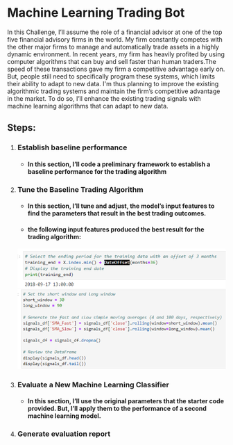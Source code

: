 #  Machine Learning Trading Bot
In this Challenge, I’ll assume the role of a financial advisor at one of the top five financial advisory firms in the world. My firm constantly competes with the other major firms to manage and automatically trade assets in a highly dynamic environment. In recent years, my firm has heavily profited by using computer algorithms that can buy and sell faster than human traders.The speed of these transactions gave my firm a competitive advantage early on. But, people still need to specifically program these systems, which limits their ability to adapt to new data. I'm thus planning to improve the existing algorithmic trading systems and maintain the firm’s competitive advantage in the market. To do so, I’ll enhance the existing trading signals with machine learning algorithms that can adapt to new data.

## Steps:
1. ### Establish baseline performance
    - #### In this section, I’ll code a preliminary framework to establish a baseline performance for the trading algorithm
2. ### Tune the Baseline Trading Algorithm
    - #### In this section, I’ll tune and adjust, the model’s input features to find the parameters that result in the best trading outcomes. 
    - #### the following input features produced the best result for the trading algorithm:
    ![Training Window](https://github.com/EthanB1/Algo-Trading/blob/main/Resources/Images/Screenshot%202023-08-22%20135547.png?raw=true)
    ![Moving Average Window](https://github.com/EthanB1/Algo-Trading/blob/main/Resources/Images/Screenshot%202023-08-22%20135608.png?raw=true)
3. ### Evaluate a New Machine Learning Classifier
    - #### In this section, I’ll use the original parameters that the starter code provided. But, I’ll apply them to the performance of a second machine learning model. 
4. ### Generate evaluation report
